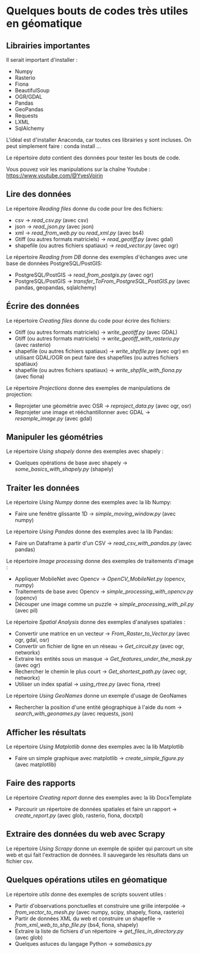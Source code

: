 # Quelques bouts de codes très utiles en géomatique

## Librairies importantes

Il serait important d'installer :
* Numpy
* Rasterio
* Fiona
* BeautifulSoup
* OGR/GDAL
* Pandas
* GeoPandas
* Requests
* LXML
* SqlAlchemy

L'idéal est d'installer Anaconda, car toutes ces librairies y sont incluses. On peut simplement faire : conda install ...

Le répertoire _data_ contient des données pour tester les bouts de code.

Vous pouvez voir les manipulations sur la chaîne Youtube : https://www.youtube.com/@YvesVoirin

## Lire des données

Le répertoire _Reading files_ donne du code pour lire des fichiers:
* csv -> _read_csv.py_  (avec csv)
* json -> _read_json.py_ (avec json)
* xml -> _read_from_web.py_ ou _read_xml.py_ (avec bs4)
* Gtiff (ou autres formats matriciels) -> _read_geotiff.py_ (avec gdal)
* shapefile (ou autres fichiers spatiaux) -> _read_vector.py_ (avec ogr)

Le répertoire _Reading from DB_ donne des exemples d'échanges avec une base de données PostgreSQL/PostGIS:
* PostgreSQL/PostGIS -> _read_from_postgis.py_ (avec ogr)
* PostgreSQL/PostGIS -> _transfer_ToFrom_PostgreSQL_PostGIS.py_ (avec pandas, geopandas, sqlalchemy)


## Écrire des données

Le répertoire _Creating files_ donne du code pour écrire des fichiers:
* Gtiff (ou autres formats matriciels) -> _write_geotiff.py_ (avec GDAL)
* Gtiff (ou autres formats matriciels) -> _write_geotiff_with_rasterio.py_ (avec rasterio)
* shapefile (ou autres fichiers spatiaux) -> _write_shpfile.py_ (avec ogr)
en utilisant GDAL/OGR on peut faire des shapefiles (ou autres fichiers spatiaux)
* shapefile (ou autres fichiers spatiaux) -> _write_shpfile_with_fiona.py_ (avec fiona)

Le répertoire _Projections_ donne des exemples de manipulations de projection:
* Reprojeter une géométrie avec OSR -> _reproject_data.py_ (avec ogr, osr)
* Reprojeter une image et rééchantillonner avec GDAL -> _resample_image.py_ (avec gdal)

## Manipuler les géométries

Le répertoire _Using shapely_ donne des exemples avec shapely :
* Quelques opérations de base avec shapely -> _some_basics_with_shapely.py_ (shapely)

## Traiter les données

Le répertoire _Using Numpy_ donne des exemples avec la lib Numpy:
* Faire une fenêtre glissante 1D -> _simple_moving_window.py_ (avec numpy)

Le répertoire _Using Pandas_ donne des exemples avec la lib Pandas:
* Faire un Dataframe à partir d'un CSV -> _read_csv_with_pandas.py_ (avec pandas)

Le répertoire _Image processing_ donne des exemples de traitements d'image :
* Appliquer MobileNet avec Opencv -> _OpenCV_MobileNet.py_ (opencv, numpy)
* Traitements de base avec Opencv -> _simple_processing_with_opencv.py_ (opencv)
* Découper une image comme un puzzle -> _simple_processing_with_pil.py_ (avec pil)

Le répertoire _Spatial Analysis_ donne des exemples d'analyses spatiales :
* Convertir une matrice en un vecteur -> _From_Raster_to_Vector.py_ (avec ogr, gdal, osr)
* Convertir un fichier de ligne en un réseau -> _Get_circuit.py_ (avec ogr, networkx)
* Extraire les entités sous un masque -> _Get_features_under_the_mask.py_ (avec ogr)
* Rechercher le chemin le plus court -> _Get_shortest_path.py_ (avec ogr, networkx)
* Utiliser un index spatial -> _using_rtree.py_ (avec fiona, rtree)

Le répertoire _Using GeoNames_ donne un exemple d'usage de GeoNames
* Rechercher la position d'une entité géographique à l'aide du nom -> _search_with_geonames.py_ (avec requests, json)

## Afficher les résultats

Le répertoire _Using Matplotlib_ donne des exemples avec la lib Matplotlib
* Faire un simple graphique avec matplotlib -> _create_simple_figure.py_ (avec matplotlib)

## Faire des rapports

Le répertoire _Creating report_ donne des exemples avec la lib DocxTemplate
* Parcourir un répertoire de données spatiales et faire un rapport -> _create_report.py_ (avec glob, rasterio, fiona, docxtpl)

## Extraire des données du web avec Scrapy

Le répertoire _Using Scrapy_ donne un exemple de spider qui parcourt un site web et qui fait l'extraction de données. Il sauvegarde les résultats dans un fichier csv.

## Quelques opérations utiles en géomatique

Le répertoire _utils_ donne des exemples de scripts souvent utiles :
* Partir d'observations ponctuelles et construire une grille interpolée -> _from_vector_to_mesh.py_ (avec numpy, scipy, shapely, fiona, rasterio)
* Partir de données XML du web et construire un shapefile -> _from_xml_web_to_shp_file.py_ (bs4, fiona, shapely)
* Extraire la liste de fichiers d'un répertoire -> _get_files_in_directory.py_ (avec glob)
* Quelques astuces du langage Python -> _somebasics.py_